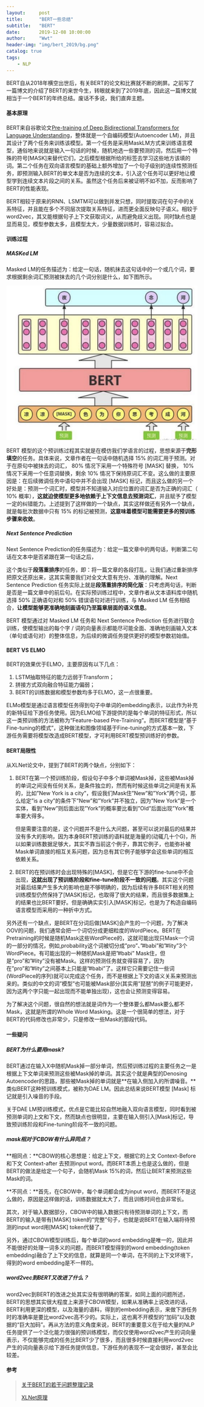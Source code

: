 ```yaml
---
layout:     post
title:      "BERT一些总结"
subtitle:   "BERT"
date:       2019-12-08 10:00:00
author:     "Wwt"
header-img: "img/bert_2019/bg.png"
catalog: true
tags:   
    - NLP
---
```


BERT自从2018年横空出世后，有关BERT的论文和比赛就不断的刷屏。之前写了一篇博文的介绍了BERT的来世今生，转眼就来到了2019年底，因此这一篇博文就相当于一个BERT的年终总结。废话不多说，我们直奔主题。

#### 基本原理

BERT来自谷歌论文[Pre-training of Deep Bidirectional Transformers for Language Understanding](https://link.zhihu.com/?target=https%3A//arxiv.org/abs/1810.04805)，整体就是一个自编码模型(Autoencoder LM)，并且其设计了两个任务来训练该模型。第一个任务是采用MaskLM方式来训练语言模型，通俗地来说就是输入一句话的时候，随机地选一些要预测的词，然后用一个特殊的符号[MASK]来替代它们，之后模型根据所给的标签去学习这些地方该填的词。第二个任务在双向语言模型的基础上额外增加了一个句子级别的连续性预测任务，即预测输入BERT的单文本是否为连续的文本，引入这个任务可以更好地让模型学到连续文本片段之间的关系。虽然这个任务后来被证明不如不加，反而影响了BERT的性能表现。

BERT相较于原来的RNN、LSMTM可以做到并发只想，同时提取词在句子中的关系特征，并且能在多个不同层次提取关系特征，进而更全面反映句子语义。相较于word2vec，其又能根据句子上下文获取词义，从而避免歧义出现。同时缺点也是显而易见，模型参数太多，且模型太大，少量数据训练时，容易过拟合。

#### 训练过程

##### MASKed LM 

Masked LM的任务描述为：给定一句话，随机抹去这句话中的一个或几个词，要求根据剩余词汇预测被抹去的几个词分别是什么，如下图所示。

![1](/img/bert_2019/1.png)

BERT 模型的这个预训练过程其实就是在模仿我们学语言的过程，思想来源于**完形填空**的任务。具体来说，文章作者在一句话中随机选择 15% 的词汇用于预测。对于在原句中被抹去的词汇， 80% 情况下采用一个特殊符号 [MASK] 替换， 10% 情况下采用一个任意词替换，剩余 10% 情况下保持原词汇不变。这么做的主要原因是：在后续微调任务中语句中并不会出现 [MASK] 标记，而且这么做的另一个好处是：预测一个词汇时，模型并不知道输入对应位置的词汇是否为正确的词汇（ 10% 概率），**这就迫使模型更多地依赖于上下文信息去预测词汇**，并且赋予了模型一定的纠错能力。上述提到了这样做的一个缺点，其实这样做还有另外一个缺点，就是每批次数据中只有 15% 的标记被预测，**这意味着模型可能需要更多的预训练步骤来收敛**。

##### Next Sentence Prediction

Next Sentence Prediction的任务描述为：给定一篇文章中的两句话，判断第二句话在文本中是否紧跟在第一句话之后，

这个类似于**段落重排序**的任务，即：将一篇文章的各段打乱，让我们通过重新排序把原文还原出来，这其实需要我们对全文大意有充分、准确的理解。Next Sentence Prediction 任务实际上就是**段落重排序的简化版**：只考虑两句话，判断是否是一篇文章中的前后句。在实际预训练过程中，文章作者从文本语料库中随机选择 50% 正确语句对和 50% 错误语句对进行训练，与 Masked LM 任务相结合，**让模型能够更准确地刻画语句乃至篇章层面的语义信息**。

BERT 模型通过对 Masked LM 任务和 Next Sentence Prediction 任务进行联合训练，使模型输出的每个字 / 词的向量表示都能尽可能全面、准确地刻画输入文本（单句或语句对）的整体信息，为后续的微调任务提供更好的模型参数初始值。

#### BERT VS ELMO

BERT的效果优于ELMO，主要原因有以下几点：

1. LSTM抽取特征的能力远弱于Transform；
2. 拼接方式双向融合特征能力偏弱；
3. BERT的训练数据和模型参数均多于ELMO，这一点很重要。

ELMo模型是通过语言模型任务得到句子中单词的embedding表示，以此作为补充的新特征给下游任务使用。因为ELMO给下游提供的是每个单词的特征形式，所以这一类预训练的方法被称为“Feature-based Pre-Training”。而BERT模型是“基于Fine-tuning的模式”，这种做法和图像领域基于Fine-tuning的方式基本一致，下游任务需要将模型改造成BERT模型，才可利用BERT模型预训练好的参数。

#### BERT局限性

从XLNet论文中，提到了BERT的两个缺点，分别如下：

1. BERT在第一个预训练阶段，假设句子中多个单词被Mask掉，这些被Mask掉的单词之间没有任何关系，是条件独立的，然而有时候这些单词之间是有关系的，比如”New York is a city”，假设我们Mask住”New”和”York”两个词，那么给定”is a city”的条件下”New”和”York”并不独立，因为”New York”是一个实体，看到”New”则后面出现”York”的概率要比看到”Old”后面出现”York”概率要大得多。

   但是需要注意的是，这个问题并不是什么大问题，甚至可以说对最后的结果并没有多大的影响，因为本身BERT预训练的语料就是海量的(动辄几十个G)，所以如果训练数据足够大，其实不靠当前这个例子，靠其它例子，也能弥补被Mask单词直接的相互关系问题，因为总有其它例子能够学会这些单词的相互依赖关系。

2. BERT的在预训练时会出现特殊的[MASK]，但是它在下游的fine-tune中不会出现，**这就出现了预训练阶段和fine-tune阶段不一致的问题**。其实这个问题对最后结果产生多大的影响也是不够明确的，因为后续有许多BERT相关的预训练模型仍然保持了[MASK]标记，也取得了很大的结果，而且很多数据集上的结果也比BERT要好。但是确确实实引入[MASK]标记，也是为了构造自编码语言模型而采用的一种折中方式。

另外还有一个缺点，是BERT在分词后做[MASK]会产生的一个问题，为了解决OOV的问题，我们通常会把一个词切分成更细粒度的WordPiece。BERT在Pretraining的时候是随机Mask这些WordPiece的，这就可能出现只Mask一个词的一部分的情况，例如,probability这个词被切分成”pro”、”#babi”和”#lity”3个WordPiece。有可能出现的一种随机Mask是把”#babi” Mask住，但是”pro”和”#lity”没有被Mask。这样的预测任务就变得容易了，因为在”pro”和”#lity”之间基本上只能是”#babi”了。这样它只需要记住一些词(WordPiece的序列)就可以完成这个任务，而不是根据上下文的语义关系来预测出来的。类似的中文的词”模型”也可能被Mask部分(其实用”琵琶”的例子可能更好，因为这两个字只能一起出现而不能单独出现)，这也会让预测变得容易。

为了解决这个问题，很自然的想法就是词作为一个整体要么都Mask要么都不Mask，这就是所谓的Whole Word Masking。这是一个很简单的想法，对于BERT的代码修改也非常少，只是修改一些Mask的那段代码。

#### 一些疑问

##### BERT为什么要用mask?

BERT通过在输入X中随机Mask掉一部分单词，然后预训练过程的主要任务之一是根据上下文单词来预测这些被Mask掉的单词。其实这个就是典型的Denosing Autoencoder的思路，那些被Mask掉的单词就是**在输入侧加入的所谓噪音。**类似BERT这种预训练模式，被称为DAE LM。因此总结来说BERT模型 [Mask] 标记就是引入噪音的手段。

关于DAE LM预训练模式，优点是它能比较自然地融入双向语言模型，同时看到被预测单词的上文和下文，然而缺点也很明显，主要在输入侧引入[Mask]标记，导致预训练阶段和Fine-tuning阶段不一致的问题。

##### mask相对于CBOW有什么异同点？

**相同点：**CBOW的核心思想是：给定上下文，根据它的上文 Context-Before 和下文 Context-after 去预测input word。而BERT本质上也是这么做的，但是BERT的做法是给定一个句子，会随机Mask 15%的词，然后让BERT来预测这些Mask的词。

**不同点：**首先，在CBOW中，每个单词都会成为input word，而BERT不是这么做的，原因是这样做的话，训练数据就太大了，而且训练时间也会非常长。

其次，对于输入数据部分，CBOW中的输入数据只有待预测单词的上下文，而BERT的输入是带有[MASK] token的“完整”句子，也就是说BERT在输入端将待预测的input word用[MASK] token代替了。

另外，通过CBOW模型训练后，每个单词的word embedding是唯一的，因此并不能很好的处理一词多义的问题，而BERT模型得到的word embedding(token embedding)融合了上下文的信息，就算是同一个单词，在不同的上下文环境下，得到的word embedding是不一样的。

##### word2vec到BERT又改进了什么？

word2vec到BERT的改进之处其实没有很明确的答案，如同上面的问题所述，BERT的思想其实很大程度上来源于CBOW模型，如果从准确率上说改进的话，BERT利用更深的模型，以及海量的语料，得到的embedding表示，来做下游任务时的准确率是要比word2vec高不少的。实际上，这也离不开模型的“加码”以及数据的“巨大加码”。再从方法的意义角度来说，BERT的重要意义在于给大量的NLP任务提供了一个泛化能力很强的预训练模型，而仅仅使用word2vec产生的词向量表示，不仅能够完成的任务比BERT少了很多，而且很多时候直接利用word2vec产生的词向量表示给下游任务提供信息，下游任务的表现不一定会很好，甚至会比较差。

#### 参考

>[关于BERT的若干问题整理记录](https://zhuanlan.zhihu.com/p/95594311)
>
>[XLNet原理](https://fancyerii.github.io/2019/06/30/xlnet-theory/)

